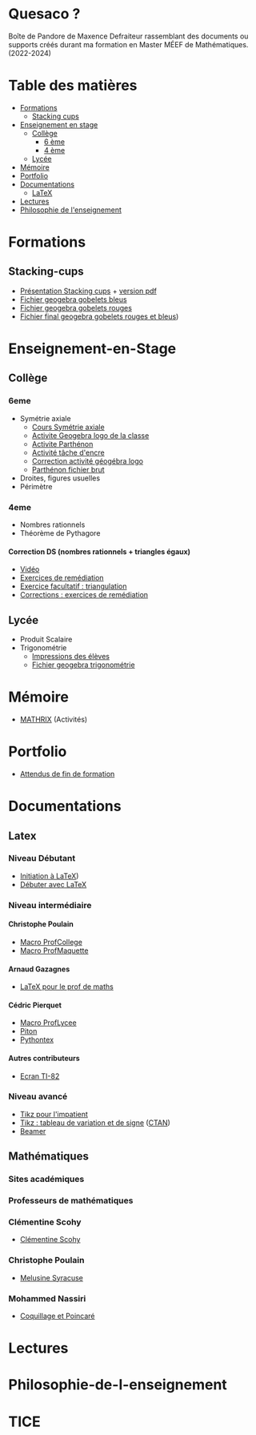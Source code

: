 # Quesaco ?
Boîte de Pandore de Maxence Defraiteur rassemblant des documents ou supports créés durant ma formation en Master MÉEF de Mathématiques. (2022-2024)

# Table des matières
* [Formations](#formations)
  * [Stacking cups](#stacking-cups)
* [Enseignement en stage](#enseignement-en-stage)
  * [Collège](#collège)
    * [6 ème](#6eme)
    * [4 ème](#4eme)
  * [Lycée](#lycée)
* [Mémoire](#mémoire)
* [Portfolio](#portfolio)
* [Documentations](#documentations)
  * [LaTeX](#latex)
* [Lectures](#lectures)
* [Philosophie de l'enseignement](#philosophie-de-l-enseignement)

# Formations
## Stacking-cups
- [Présentation Stacking cups](./Formations/Stacking.Cups/index.html) + [version pdf](./Formations/Stacking.Cups/pdf/stacking.cups.pdf)
- [Fichier geogebra gobelets bleus](https://www.geogebra.org/m/rnhdexfe)
- [Fichier geogebra gobelets rouges](https://www.geogebra.org/m/rxdfvqqr)
- [Fichier final geogebra gobelets rouges et bleus](https://www.geogebra.org/m/uvgf5cak))

# Enseignement-en-Stage
## Collège
### 6eme
- Symétrie axiale
   - [Cours Symétrie axiale](./Enseignement/Stage/College/6eme/symetrie.axiale.pdf)
   - [Activite Geogebra logo de la classe](./Enseignement/Stage/College/6eme/Activites/Activite.Geogebra.Belle.Figure.pdf)
   - [Activite Parthénon](./Enseignement/Stage/College/6eme/Activites/Activite.Parthenon.pdf)
   - [Activité tâche d'encre](./Enseignement/Stage/College/6eme/Activites/Activite.tache.d.encre.pdf)
   - [Correction activité géogébra logo](./Enseignement/Stage/College/6eme/Activites/Correction.Activite.Geogebra.Belle.Figure.pdf)
   - [Parthénon fichier brut](./Enseignement/Stage/College/6eme/Activites/parthenon.bis.pdf)
- Droites, figures usuelles
- Périmètre

### 4eme
- Nombres rationnels
- Théorème de Pythagore


#### Correction DS (nombres rationnels + triangles égaux)
- [Vidéo](https://dgxy.link/video.correction.ds.exercices)
- [Exercices de remédiation](https://dgxy.link/exercices.remediation)
- [Exercice facultatif : triangulation](https://dgxy.link/exercice.facultatif.triangulation)
- [Corrections : exercices de remédiation](./Formations/Nombres.rationnels.Triangles.Egaux/Correction/Correction.exercices.de.remediation.pdf)

## Lycée
- Produit Scalaire
- Trigonométrie
  - [Impressions des élèves](./Enseignement/Stage/Lycee/TICE/Premiere/Trigonometrie/Impressions_sur_les_trois_semaines_denseignement_vécues_pendant_les_périodes_de_stage_du_mois_de_novembre_2022_et_mars_2023_au_lycée_Yves_Kernanec._-_all_versions_-_labels_-_2023-03-30-19-41-01.pdf)
  - [Fichier geogebra trigonométrie](./Enseignement/Stage/Lycee/TICE/Premiere/Trigonometrie/trigo.ggb)

# Mémoire
- [MATHRIX](https://maxencedefraiteur.github.io/MATHRIX/) (Activités)

# Portfolio
- [Attendus de fin de formation](./Portfolio/aff-maxence-main/aff/index.html)

# Documentations
## Latex
### Niveau Débutant
- [Initiation à LaTeX](https://mirrors.ibiblio.org/CTAN/info/guide-latex-fr/guide-latex-fr.pdf))
- [Débuter avec LaTeX](https://www.di.ens.fr/~ccheval/partie_1_2x2.pdf)

### Niveau intermédiaire
#### Christophe Poulain
- [Macro ProfCollege](https://ctan.math.washington.edu/tex-archive/macros/latex/contrib/profcollege/doc/ProfCollege-doc.pdf)
- [Macro ProfMaquette](https://ctan.mines-albi.fr/macros/latex/contrib/profmaquette/doc/ProfMaquette-doc.pdf)

#### Arnaud Gazagnes
- [LaTeX pour le prof de maths](https://math.univ-lyon1.fr/irem/IMG/pdf/LatexPourLeProfDeMaths.pdf)

#### Cédric Pierquet
- [Macro ProfLycee](https://mirror.ibcp.fr/pub/CTAN/macros/latex/contrib/proflycee/doc/ProfLycee-doc.pdf)
- [Piton](https://mirrors.ircam.fr/pub/CTAN/macros/latex/contrib/proflycee/doc/ProfLycee-exemples-pyluatex.pdf)
- [Pythontex](https://ctan.gutenberg-asso.fr/macros/latex/contrib/proflycee/doc/ProfLycee-exemples-pythontex.pdf)

#### Autres contributeurs
- [Ecran TI-82](https://mirror.ibcp.fr/pub/CTAN/macros/latex/contrib/tiscreen/doc/tiscreen-doc.pdf)

### Niveau avancé
- [Tikz pour l'impatient](http://math.et.info.free.fr/TikZ/bdd/TikZ-Impatient.pdf)
- [Tikz : tableau de variation et de signe](https://distrib-coffee.ipsl.jussieu.fr/pub/mirrors/ctan/macros/latex/contrib/tkz/tkz-tab/doc/TKZdoc-tab.pdf) ([CTAN](https://ctan.org/tex-archive/macros/latex/contrib/tkz/tkz-tab))
- [Beamer](https://tug.ctan.org/macros/latex/contrib/beamer/doc/beameruserguide.pdf)


## Mathématiques 
### Sites académiques

### Professeurs de mathématiques

### Clémentine Scohy
- [Clémentine Scohy](https://madame-scohy.fr/about/)

### Christophe Poulain
- [Melusine Syracuse](https://melusine.eu.org/syracuse/poulecl/)

### Mohammed Nassiri
- [Coquillage et Poincaré](https://www.coquillagesetpoincare.fr/)

# Lectures


# Philosophie-de-l-enseignement



# TICE
